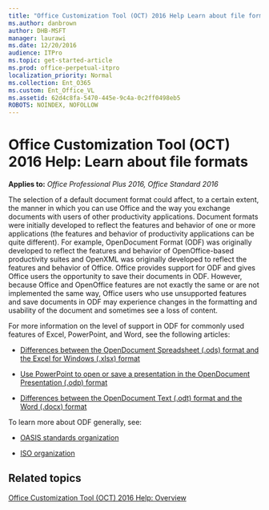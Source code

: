```yaml
---
title: "Office Customization Tool (OCT) 2016 Help Learn about file formats"
ms.author: danbrown
author: DHB-MSFT
manager: laurawi
ms.date: 12/20/2016
audience: ITPro
ms.topic: get-started-article
ms.prod: office-perpetual-itpro
localization_priority: Normal
ms.collection: Ent_O365
ms.custom: Ent_Office_VL
ms.assetid: 62d4c8fa-5470-445e-9c4a-0c2ff0498eb5
ROBOTS: NOINDEX, NOFOLLOW
---
```


# Office Customization Tool (OCT) 2016 Help: Learn about file formats

**Applies to:** *Office Professional Plus 2016, Office Standard 2016*

The selection of a default document format could affect, to a certain extent, the manner in which you can use Office and the way you exchange documents with users of other productivity applications. Document formats were initially developed to reflect the features and behavior of one or more applications (the features and behavior of productivity applications can be quite different). For example, OpenDocument Format (ODF) was originally developed to reflect the features and behavior of OpenOffice-based productivity suites and OpenXML was originally developed to reflect the features and behavior of Office. Office provides support for ODF and gives Office users the opportunity to save their documents in ODF. However, because Office and OpenOffice features are not exactly the same or are not implemented the same way, Office users who use unsupported features and save documents in ODF may experience changes in the formatting and usability of the document and sometimes see a loss of content.
  
For more information on the level of support in ODF for commonly used features of Excel, PowerPoint, and Word, see the following articles:
  
- [Differences between the OpenDocument Spreadsheet (.ods) format and the Excel for Windows (.xlsx) format](https://support.office.com/article/3db958c8-e0ac-49a5-9965-2c2f8afbd960)
    
- [Use PowerPoint to open or save a presentation in the OpenDocument Presentation (.odp) format](https://support.office.com/article/94805e84-1b09-4c98-a8b5-0da2a52242a0)
    
- [Differences between the OpenDocument Text (.odt) format and the Word (.docx) format](https://support.office.com/article/d9d51a92-56d1-4794-8b68-5efb57aebfdc)
    
To learn more about ODF generally, see:
  
- [OASIS standards organization](https://www.oasis-open.org/committees/tc_home.php?wg_abbrev=office)
    
- [ISO organization](https://www.iso.org/iso/home/store/catalogue_tc/catalogue_detail.md?csnumber=45245)
    
## Related topics
[Office Customization Tool (OCT) 2016 Help: Overview](oct-2016-help-overview.md)

